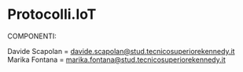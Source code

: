 # Protocolli.IoT

COMPONENTI:

Davide Scapolan = davide.scapolan@stud.tecnicosuperiorekennedy.it
Marika Fontana = marika.fontana@stud.tecnicosuperiorekennedy.it
